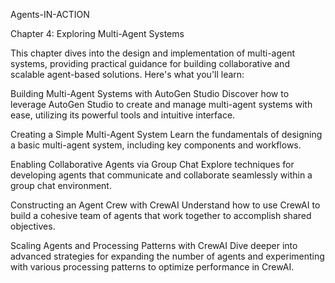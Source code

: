 Agents-IN-ACTION

Chapter 4: Exploring Multi-Agent Systems

This chapter dives into the design and implementation of multi-agent systems, providing practical guidance for building collaborative and scalable agent-based solutions. Here's what you'll learn:





Building Multi-Agent Systems with AutoGen Studio
Discover how to leverage AutoGen Studio to create and manage multi-agent systems with ease, utilizing its powerful tools and intuitive interface.



Creating a Simple Multi-Agent System
Learn the fundamentals of designing a basic multi-agent system, including key components and workflows.



Enabling Collaborative Agents via Group Chat
Explore techniques for developing agents that communicate and collaborate seamlessly within a group chat environment.



Constructing an Agent Crew with CrewAI
Understand how to use CrewAI to build a cohesive team of agents that work together to accomplish shared objectives.



Scaling Agents and Processing Patterns with CrewAI
Dive deeper into advanced strategies for expanding the number of agents and experimenting with various processing patterns to optimize performance in CrewAI.
